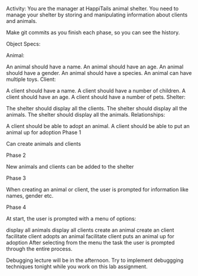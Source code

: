 Activity:
You are the manager at HappiTails animal shelter. You need to manage your shelter by storing and manipulating information about clients and animals.

Make git commits as you finish each phase, so you can see the history.

Object Specs:

Animal:

An animal should have a name.
An animal should have an age.
An animal should have a gender.
An animal should have a species.
An animal can have multiple toys.
Client:

A client should have a name.
A client should have a number of children.
A client should have an age.
A client should have a number of pets.
Shelter:

The shelter should display all the clients.
The shelter should display all the animals.
The shelter should display all the animals.
Relationships:

A client should be able to adopt an animal.
A client should be able to put an animal up for adoption
Phase 1

Can create animals and clients

Phase 2

New animals and clients can be added to the shelter

Phase 3

When creating an animal or client, the user is prompted for information like names, gender etc.

Phase 4

At start, the user is prompted with a menu of options:

display all animals
display all clients
create an animal
create an client
facilitate client adopts an animal
facilitate client puts an animal up for adoption
After selecting from the menu the task the user is prompted through the entire process.

Debugging lecture will be in the afternoon. Try to implement debuggging techniques tonight while you work on this lab assignment.